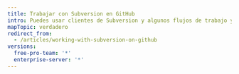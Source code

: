 ```yaml
---
title: Trabajar con Subversion en GitHub
intro: Puedes usar clientes de Subversion y algunos flujos de trabajo y propiedades de Subversion con GitHub.
mapTopic: verdadero
redirect_from:
  - /articles/working-with-subversion-on-github
versions:
  free-pro-team: '*'
  enterprise-server: '*'
---
```


